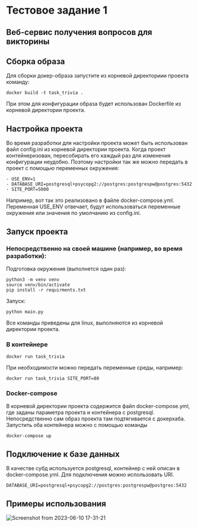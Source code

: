# Тестовое задание 1
## Веб-сервис получения вопросов для викторины

 ## Cборка образа
 Для сборки докер-образа запустите из корневой директориии проекта команду:
 ```
docker build -t task_trivia .
 ```
 При этом для конфигурации образа будет использован Dockerfile из корневой директории проекта.

 ## Настройка проекта
 Во время разработки для настройки проекта может быть использован файл config.ini из корневой директории проекта.
 Когда проект контейнеризован, пересобирать его каждый раз для изменения конфигурации неудобно. Поэтому настройки так же можно передать в проект с помощью переменных окружения:
 ```
- USE_ENV=1
- DATABASE_URI=postgresql+psycopg2://postgres:postgrespw@postgres:5432
- SITE_PORT=5000
 ```
 Например, вот так это реализовано в файле docker-compose.yml.
 Переменная USE_ENV отвечает, будут использоваться переменные окружения или значения по умолчанию из config.ini.

## Запуск проекта
### Непосредственно на своей машине (например, во время разработки):
Подготовка окружения (выполнется один раз):
```
python3 -m venv venv
source venv/bin/activate
pip install -r requirments.txt
```
Запуск:
```
python main.py
```
Все команды приведены для linux, выполняются из корневой директории проекта.
### В контейнере
```
docker run task_trivia
```
При необходимости можно передать переменные среды, например:
```
docker run task_trivia SITE_PORT=80
```


### Docker-compose
В корневой директории проекта содержится файл docker-compose.yml, где заданы параметра проекта и контейнера с postgresql. Непосредственно сам образ проекта там подтягивается с докерхаба. Запустить оба контейнера можно с помощью команды
```
docker-compose up
```

## Подключение к базе данных
В качестве субд используется postgresql, контейнер с ней описан в docker-compose.yml.
Для подключения можно использовать URI.
```
DATABASE_URI=postgresql+psycopg2://postgres:postgrespw@postgres:5432
```

 ## Примеры использования
 ![Screenshot from 2023-06-10 17-31-21](https://github.com/Bobako/task_trivia/assets/52820434/22f72ebc-e412-431e-8f67-0e1bbfb9d59c)

